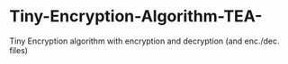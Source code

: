 # Tiny-Encryption-Algorithm-TEA-
Tiny Encryption algorithm with encryption and decryption (and enc./dec. files)

